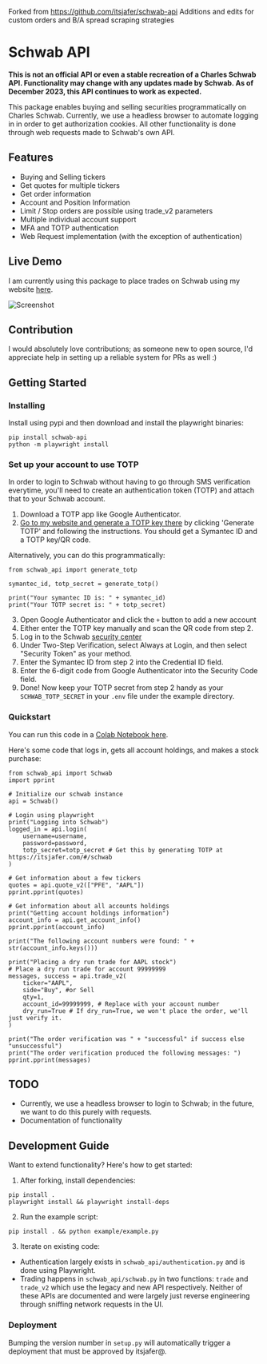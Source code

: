 Forked from https://github.com/itsjafer/schwab-api
Additions and edits for custom orders and B/A spread scraping strategies



# Schwab API

**This is not an official API or even a stable recreation of a Charles Schwab API. Functionality may change with any updates made by Schwab. As of December 2023, this API continues to work as expected.**

This package enables buying and selling securities programmatically on Charles Schwab. Currently, we use a headless browser to automate logging in in order to get authorization cookies. All other functionality is done through web requests made to Schwab's own API.

## Features

* Buying and Selling tickers
* Get quotes for multiple tickers
* Get order information
* Account and Position Information
* Limit / Stop orders are possible using trade_v2 parameters
* Multiple individual account support
* MFA and TOTP authentication
* Web Request implementation (with the exception of authentication)

## Live Demo

I am currently using this package to place trades on Schwab using my website [here](https://itsjafer.com/#/reversesplit).

![Screenshot](screenshot.png)

## Contribution

I would absolutely love contributions; as someone new to open source, I'd appreciate help in setting up a reliable system for PRs as well :)

## Getting Started

### Installing

Install using pypi and then download and install the playwright binaries:

```
pip install schwab-api
python -m playwright install
```

### Set up your account to use TOTP

In order to login to Schwab without having to go through SMS verification everytime, you'll need to create an authentication token (TOTP) and attach that to your Schwab account.


1. Download a TOTP app like Google Authenticator.
2. [Go to my website and generate a TOTP key there](https://itsjafer.com/#/schwab) by clicking 'Generate TOTP' and following the instructions. You should get a Symantec ID and a TOTP key/QR code.

Alternatively, you can do this programmatically:

```
from schwab_api import generate_totp

symantec_id, totp_secret = generate_totp()

print("Your symantec ID is: " + symantec_id)
print("Your TOTP secret is: " + totp_secret)
```

3. Open Google Authenticator and click the `+` button to add a new account
4. Either enter the TOTP key manually and scan the QR code from step 2.
5. Log in to the Schwab [security center](https://client.schwab.com/app/access/securitysettings/#/security/verification)
6. Under Two-Step Verification, select Always at Login, and then select "Security Token" as your method.
7. Enter the Symantec ID from step 2 into the Credential ID field.
8. Enter the 6-digit code from Google Authenticator into the Security Code field.
9. Done! Now keep your TOTP secret from step 2 handy as your `SCHWAB_TOTP_SECRET` in your `.env` file under the example directory.

### Quickstart

You can run this code in a [Colab Notebook here](https://github.com/itsjafer/schwab-api/blob/main/Schwab_API_Example.ipynb).

Here's some code that logs in, gets all account holdings, and makes a stock purchase:
```
from schwab_api import Schwab
import pprint

# Initialize our schwab instance
api = Schwab()

# Login using playwright
print("Logging into Schwab")
logged_in = api.login(
    username=username,
    password=password,
    totp_secret=totp_secret # Get this by generating TOTP at https://itsjafer.com/#/schwab
)

# Get information about a few tickers
quotes = api.quote_v2(["PFE", "AAPL"])
pprint.pprint(quotes)

# Get information about all accounts holdings
print("Getting account holdings information")
account_info = api.get_account_info()
pprint.pprint(account_info)

print("The following account numbers were found: " + str(account_info.keys()))

print("Placing a dry run trade for AAPL stock")
# Place a dry run trade for account 99999999
messages, success = api.trade_v2(
    ticker="AAPL", 
    side="Buy", #or Sell
    qty=1, 
    account_id=99999999, # Replace with your account number
    dry_run=True # If dry_run=True, we won't place the order, we'll just verify it.
)

print("The order verification was " + "successful" if success else "unsuccessful")
print("The order verification produced the following messages: ")
pprint.pprint(messages)
```

## TODO

* Currently, we use a headless browser to login to Schwab; in the future, we want to do this purely with requests.
* Documentation of functionality

## Development Guide

Want to extend functionality? Here's how to get started:

1. After forking, install dependencies:
```
pip install .
playwright install && playwright install-deps
```

2. Run the example script:
```
pip install . && python example/example.py
```

3. Iterate on existing code: 
* Authentication largely exists in `schwab_api/authentication.py` and is done using Playwright.
* Trading happens in `schwab_api/schwab.py` in two functions: `trade` and `trade_v2` which use the legacy and new API respectively. Neither of these APIs are documented and were largely just reverse engineering through sniffing network requests in the UI.

### Deployment

Bumping the version number in `setup.py` will automatically trigger a deployment that must be approved by itsjafer@.

